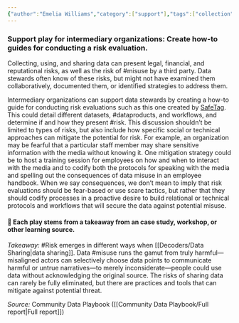 ```yaml
---
{"author":"Emelia Williams","category":["support"],"tags":["collection","usability","documentation"],"dg-publish":true,"permalink":"/plays/play-10-create-how-to-guides-for-discussing-risk-and-developing-mitigation-strategies/","dgPassFrontmatter":true}
---
```


### **Support play for intermediary organizations: Create how-to guides for conducting a risk evaluation.** 
Collecting, using, and sharing data can present legal, financial, and reputational risks, as well as the risk of #misuse by a third party. Data stewards often know of these risks, but might not have examined them collaboratively, documented them, or identified strategies to address them. 

Intermediary organizations can support data stewards by creating a how-to guide for conducting risk evaluations such as this one created by [SafeTag](https://safetag.org/methods/data_assessment/). This could detail different datasets, #dataproducts, and workflows, and determine if and how they present #risk. This discussion shouldn’t be limited to types of risks, but also include how specific social or technical approaches can mitigate the potential for risk. For example, an organization may be fearful that a particular staff member may share sensitive information with the media without knowing it. One mitigation strategy could be to host a training session for employees on how and when to interact with the media and to codify both the protocols for speaking with the media and spelling out the consequences of data misuse in an employee handbook. When we say consequences, we don’t mean to imply that risk evaluations should be fear-based or use scare tactics, but rather that they should codify processes in a proactive desire to build relational or technical protocols and workflows that will secure the data against potential misuse.


#### 🌱 Each play stems from a takeaway from an case study, workshop, or other learning source. 

*Takeaway:* #Risk emerges in different ways when [[Decoders/Data Sharing\|data sharing]]. 
Data #misuse runs the gamut from truly harmful—misaligned actors can selectively choose data points to communicate harmful or untrue narratives—to merely inconsiderate—people could use data without acknowledging the original source. The risks of sharing data can rarely be fully eliminated, but there are practices and tools that can mitigate against potential threat.

*Source:* Community Data Playbook ([[Community Data Playbook/Full report\|Full report]])